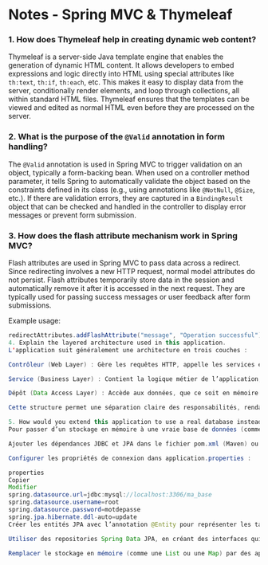 # Notes - Spring MVC & Thymeleaf

### 1. How does Thymeleaf help in creating dynamic web content?

Thymeleaf is a server-side Java template engine that enables the generation of dynamic HTML content. It allows developers to embed expressions and logic directly into HTML using special attributes like `th:text`, `th:if`, `th:each`, etc. This makes it easy to display data from the server, conditionally render elements, and loop through collections, all within standard HTML files. Thymeleaf ensures that the templates can be viewed and edited as normal HTML even before they are processed on the server.

### 2. What is the purpose of the `@Valid` annotation in form handling?

The `@Valid` annotation is used in Spring MVC to trigger validation on an object, typically a form-backing bean. When used on a controller method parameter, it tells Spring to automatically validate the object based on the constraints defined in its class (e.g., using annotations like `@NotNull`, `@Size`, etc.). If there are validation errors, they are captured in a `BindingResult` object that can be checked and handled in the controller to display error messages or prevent form submission.

### 3. How does the flash attribute mechanism work in Spring MVC?

Flash attributes are used in Spring MVC to pass data across a redirect. Since redirecting involves a new HTTP request, normal model attributes do not persist. Flash attributes temporarily store data in the session and automatically remove it after it is accessed in the next request. They are typically used for passing success messages or user feedback after form submissions.

Example usage:
```java
redirectAttributes.addFlashAttribute("message", "Operation successful");
4. Explain the layered architecture used in this application.
L'application suit généralement une architecture en trois couches :

Contrôleur (Web Layer) : Gère les requêtes HTTP, appelle les services et retourne les vues.

Service (Business Layer) : Contient la logique métier de l’application, agit comme un intermédiaire entre le contrôleur et les données.

Dépôt (Data Access Layer) : Accède aux données, que ce soit en mémoire ou via une base de données, souvent à travers les interfaces JpaRepository ou CrudRepository.

Cette structure permet une séparation claire des responsabilités, rendant l’application plus maintenable, testable et évolutive.

5. How would you extend this application to use a real database instead of in-memory storage?
Pour passer d’un stockage en mémoire à une vraie base de données (comme MySQL ou PostgreSQL), voici les étapes à suivre :

Ajouter les dépendances JDBC et JPA dans le fichier pom.xml (Maven) ou build.gradle (Gradle).

Configurer les propriétés de connexion dans application.properties :

properties
Copier
Modifier
spring.datasource.url=jdbc:mysql://localhost:3306/ma_base
spring.datasource.username=root
spring.datasource.password=motdepasse
spring.jpa.hibernate.ddl-auto=update
Créer les entités JPA avec l’annotation @Entity pour représenter les tables.

Utiliser des repositories Spring Data JPA, en créant des interfaces qui étendent JpaRepository.

Remplacer le stockage en mémoire (comme une List ou une Map) par des appels aux repositories dans la couche service.